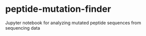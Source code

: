 # peptide-mutation-finder
Jupyter notebook for analyzing mutated peptide sequences from sequencing data
